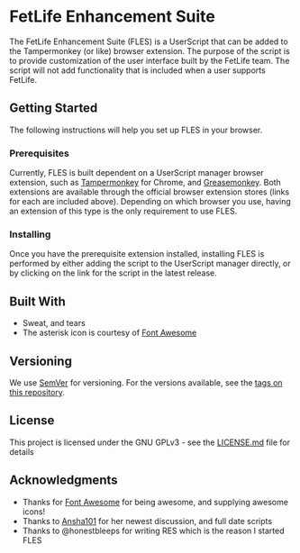 # FetLife Enhancement Suite

The FetLife Enhancement Suite (FLES) is a UserScript that can be added to the 
Tampermonkey (or like) browser extension. The purpose of the script is to 
provide customization of the user interface built by the FetLife team. 
The script will not add functionality that is included when a user supports 
FetLife.

## Getting Started

The following instructions will help you set up FLES in your browser.

### Prerequisites

Currently, FLES is built dependent on a UserScript manager browser extension, 
such as [Tampermonkey](https://chrome.google.com/webstore/detail/tampermonkey/dhdgffkkebhmkfjojejmpbldmpobfkfo?hl=en) for Chrome, 
and [Greasemonkey](https://addons.mozilla.org/en-US/firefox/addon/greasemonkey/?). 
Both extensions are available through the official browser extension stores 
(links for each are included above). 
Depending on which browser you use, having an extension of this type is the only
 requirement to use FLES.

### Installing

Once you have the prerequisite extension installed, installing FLES is performed
 by either adding the script to the UserScript manager directly, or by clicking 
 on the link for the script in the latest release.

## Built With

* Sweat, and tears
* The asterisk icon is courtesy of [Font Awesome](https://fontawesome.com)

## Versioning

We use [SemVer](http://semver.org/) for versioning. For the versions available, 
see the [tags on this repository](https://github.com/unnaturaldevelopment/fles/releases). 

## License

This project is licensed under the GNU GPLv3 - see the [LICENSE.md](LICENSE.md) 
file for details

## Acknowledgments

* Thanks for [Font Awesome](https://fontawesome.com) for being awesome, and 
supplying awesome icons!
* Thanks to [Ansha101](https://openuserjs.org/users/Ansha101) for her newest 
discussion, and full date scripts
* Thanks to @honestbleeps for writing RES which is the reason I started FLES


